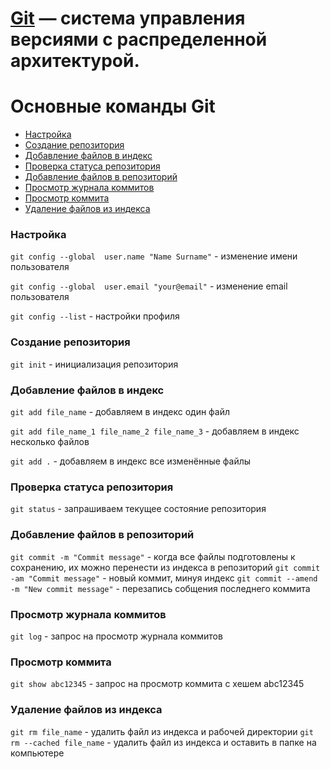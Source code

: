 # [Git](https://git-scm.com/) — система управления версиями с распределенной архитектурой.

# Основные команды Git

- [Настройка](#настройка)
- [Создание репозитория](#cоздание-репозитория)
- [Добавление файлов в индекс](#добавление-файлов-в-индекс)
- [Проверка статуса репозитория](#проверка-статуса-репозитория)
- [Добавление файлов в репозиторий](#добавление-файлов-в-репозиторий)
- [Просмотр журнала коммитов](#просмотр-журнала-коммитов)
- [Просмотр коммита](#просмотр-коммита)
- [Удаление файлов из индекса](#удаление-файлов-из-индекса)

### Настройка

`git config --global  user.name "Name Surname"` - изменение имени пользователя

`git config --global  user.email "your@email"` - изменение email пользователя

`git config --list` - настройки профиля

### Создание репозитория

`git init` - инициализация репозитория

### Добавление файлов в индекс

`git add file_name` - добавляем в индекс один файл

`git add file_name_1 file_name_2 file_name_3` - добавляем в индекс несколько файлов

`git add .` - добавляем в индекс все изменённые файлы

### Проверка статуса репозитория

`git status` - запрашиваем текущее состояние репозитория

### Добавление файлов в репозиторий

`git commit -m "Commit message"` - когда все файлы подготовлены к сохранению, их можно перенести из индекса в репозиторий
`git commit -am "Commit message"` - новый коммит, минуя индекс
`git commit --amend -m "New commit message"` - перезапись собщения последнего коммита

### Просмотр журнала коммитов

`git log` - запрос на просмотр журнала коммитов

### Просмотр коммита

`git show abc12345` - запрос на просмотр коммита с хешем abc12345

### Удаление файлов из индекса

`git rm file_name` - удалить файл из индекса и рабочей директории
`git rm --cached file_name` - удалить файл из индекса и оставить в папке на компьютере
